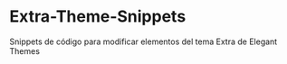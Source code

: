 # Extra-Theme-Snippets

Snippets de código para modificar elementos del tema Extra de Elegant Themes
